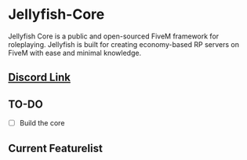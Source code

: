 # Jellyfish-Core

Jellyfish Core is a public and open-sourced FiveM framework for roleplaying. Jellyfish is built for creating economy-based RP servers on FiveM with ease and minimal knowledge.

## [Discord Link](https://discord.gg/4PWE7mM4pR)

## TO-DO

- [ ] Build the core

## Current Featurelist
